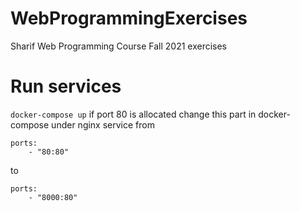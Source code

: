 # WebProgrammingExercises
Sharif Web Programming Course Fall 2021 exercises

# Run services
```docker-compose up```
if port 80 is allocated change this part in docker-compose under nginx service from
```
ports:
    - "80:80"
```
to
```
ports:
    - "8000:80"
```